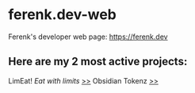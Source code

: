 # ferenk.dev-web
Ferenk's developer web page: https://ferenk.dev

## Here are my 2 most active projects:
LimEat! *Eat with limits* [>>](https://limeat.ferenk.dev)
Obsidian Tokenz [>>](https://obsidian-tokenz.ferenk.dev)